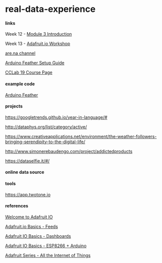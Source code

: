 # real-data-experience

#### links
Week 12 - [Module 3 Introduction](https://docs.google.com/presentation/d/1quG3NMsu32gj3gx0iBx0PItii7S6DN-nm8AzL76_Jdo/edit?usp=sharing)

Week 13 - [Adafruit.io Workshop](https://docs.google.com/presentation/d/1Hxjsd9dTlZ7rsSUN6qiQZh8vscT660CQR4ch8NryLvw/edit?usp=sharing)

[are.na channel](https://www.are.na/creativity-and-comp-lab-secd-fa19/real-time-data-experience)

[Arduino Feather Setup Guide](https://docs.google.com/document/d/1ZME_o4JVnsBV99tFDiVYJLERD-QCvaDN-dzf0Co8K5o/edit?usp=sharing)

[CCLab 19 Course Page](https://github.com/youozhan/Creativity-and-Comp-Lab.SecD.Fa19)

#### example code
[Arduino Feather](/Arduino%20Feather)

#### projects
https://googletrends.github.io/year-in-language/#

http://dataphys.org/list/category/active/

https://www.creativeapplications.net/environment/the-weather-followers-bringing-serendipity-to-the-digital-life/

http://www.simonerebaudengo.com/project/addictedproducts

https://dataselfie.it/#/

#### online data source


#### tools
https://app.twotone.io

#### references
[Welcome to Adafruit IO](https://learn.adafruit.com/welcome-to-adafruit-io/libraries )

[Adafruit.io Basics - Feeds](https://learn.adafruit.com/adafruit-io-basics-feeds)

[Adafruit IO Basics - Dashboards](https://learn.adafruit.com/adafruit-io-basics-dashboards)

[Adafruit IO Basics - ESP8266 + Arduino](https://learn.adafruit.com/adafruit-io-basics-esp8266-arduino)

[Adafruit Series - All the Internet of Things](https://youtu.be/EiTcl4VFTA8)



